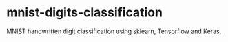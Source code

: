 # mnist-digits-classification
MNIST handwritten digit classification using sklearn, Tensorflow and Keras.
